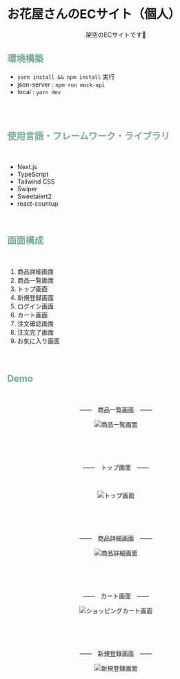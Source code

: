 <div >

# お花屋さんのECサイト（個人）

<div align="center">
架空のECサイトです💐
</div>

## <span style="color: #75ad9d;">環境構築</span>　
- `yarn install && npm install` 実行
- json-server :  `npm run mock-api`
- local : `yarn dev`

<br/>
<br/>

## <span style="color: #75ad9d;">使用言語・フレームワーク・ライブラリ</span>　
<br/>

- Next.js
- TypeScript
- Tailwind CSS
- Swiper
- Sweetalert2
- react-countup

<br />

## <span style="color: #75ad9d;">画面構成</span>　
<br />

1. 商品詳細画面
1. 商品一覧画面
1. トップ画面
1. 新規登録画面
1. ログイン画面
1. カート画面
1. 注文確認画面
1. 注文完了画面
1. お気に入り画面

<br />

## <span style="color: #75ad9d;">Demo</span>　

<br />

<div align="center"　>

  ――　商品一覧画面　――

![商品一覧画面](/public/商品一覧画面3.png)

<br />
<br />
<br />

 ――　トップ画面　――

<br />

![トップ画面](/public/トップ画面3.png)

<br />
<br />
<br />

 ――　商品詳細画面　――

![商品詳細画面](/public/商品詳細画面3.png)

<br />
<br />
<br />

 ――　カート画面　――


![ショッピングカート画面](/public/ショッピングカート3.png)

<br />
<br />
<br />

 ――　新規登録画面　――

![新規登録画面](/public/新規登録画面3.png)

</div>

</div>
